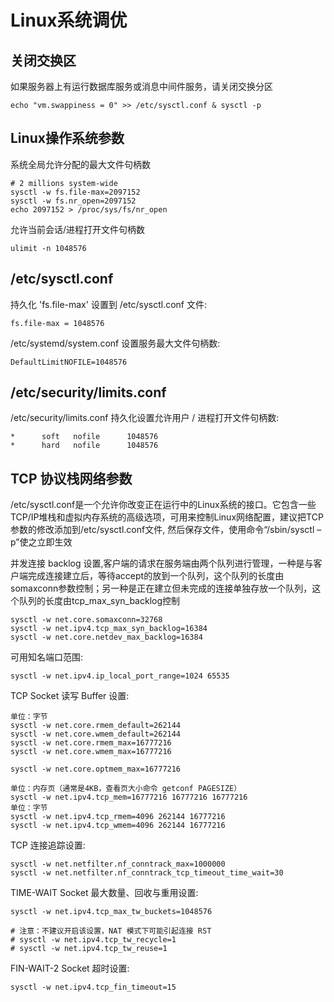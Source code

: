 # Linux系统调优
## 关闭交换区

如果服务器上有运行数据库服务或消息中间件服务，请关闭交换分区

```
echo "vm.swappiness = 0" >> /etc/sysctl.conf & sysctl -p
```

## Linux操作系统参数
系统全局允许分配的最大文件句柄数

```
# 2 millions system-wide
sysctl -w fs.file-max=2097152
sysctl -w fs.nr_open=2097152
echo 2097152 > /proc/sys/fs/nr_open
```

允许当前会话/进程打开文件句柄数

```
ulimit -n 1048576
```

## /etc/sysctl.conf
持久化 'fs.file-max' 设置到 /etc/sysctl.conf 文件:

```
fs.file-max = 1048576
```

/etc/systemd/system.conf 设置服务最大文件句柄数:

```
DefaultLimitNOFILE=1048576
```

## /etc/security/limits.conf
/etc/security/limits.conf 持久化设置允许用户 / 进程打开文件句柄数:

```
*      soft   nofile      1048576
*      hard   nofile      1048576
```

## TCP 协议栈网络参数
/etc/sysctl.conf是一个允许你改变正在运行中的Linux系统的接口。它包含一些TCP/IP堆栈和虚拟内存系统的高级选项，可用来控制Linux网络配置，建议把TCP参数的修改添加到/etc/sysctl.conf文件, 然后保存文件，使用命令“/sbin/sysctl –p”使之立即生效

并发连接 backlog 设置,客户端的请求在服务端由两个队列进行管理，一种是与客户端完成连接建立后，等待accept的放到一个队列，这个队列的长度由somaxconn参数控制；另一种是正在建立但未完成的连接单独存放一个队列，这个队列的长度由tcp_max_syn_backlog控制

```
sysctl -w net.core.somaxconn=32768
sysctl -w net.ipv4.tcp_max_syn_backlog=16384
sysctl -w net.core.netdev_max_backlog=16384
```

可用知名端口范围:

```
sysctl -w net.ipv4.ip_local_port_range=1024 65535
```

TCP Socket 读写 Buffer 设置:

```
单位：字节
sysctl -w net.core.rmem_default=262144
sysctl -w net.core.wmem_default=262144
sysctl -w net.core.rmem_max=16777216
sysctl -w net.core.wmem_max=16777216

sysctl -w net.core.optmem_max=16777216

单位：内存页（通常是4KB，查看页大小命令 getconf PAGESIZE）
sysctl -w net.ipv4.tcp_mem=16777216 16777216 16777216
单位：字节
sysctl -w net.ipv4.tcp_rmem=4096 262144 16777216
sysctl -w net.ipv4.tcp_wmem=4096 262144 16777216
```

TCP 连接追踪设置:

```
sysctl -w net.netfilter.nf_conntrack_max=1000000
sysctl -w net.netfilter.nf_conntrack_tcp_timeout_time_wait=30
```

TIME-WAIT Socket 最大数量、回收与重用设置:

```
sysctl -w net.ipv4.tcp_max_tw_buckets=1048576

# 注意：不建议开启该设置，NAT 模式下可能引起连接 RST
# sysctl -w net.ipv4.tcp_tw_recycle=1
# sysctl -w net.ipv4.tcp_tw_reuse=1
```

FIN-WAIT-2 Socket 超时设置:

```
sysctl -w net.ipv4.tcp_fin_timeout=15
```
